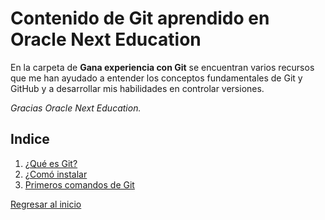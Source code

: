 # Contenido de Git aprendido en Oracle Next Education

En la carpeta de **Gana experiencia con Git** se encuentran varios recursos que me han ayudado a entender los conceptos fundamentales de Git y GitHub y a desarrollar mis habilidades en controlar versiones.

_Gracias Oracle Next Education._

## Indice
1. [¿Qué es Git?](01-que-es.md)
2. [¿Comó instalar](02-como-instalar.md)
3. [Primeros comandos de Git](03-primeros-comandos.md)

[Regresar al inicio](/README.md)